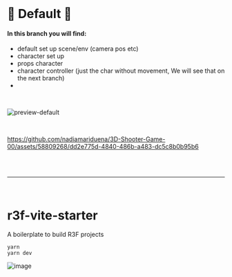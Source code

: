 
<br>


# 🦄 Default 🌻

#### In this branch you will find:


- default set up scene/env (camera pos etc)
- character set up
- props character
- character controller (just the char without movement, We will see that on the next branch)
- 
<br>

![preview-default](https://github.com/nadiamariduena/3D-Shooter-Game-00/assets/58809268/0acd0c37-cc51-4794-9145-65feafad9802)


<br>

https://github.com/nadiamariduena/3D-Shooter-Game-00/assets/58809268/dd2e775d-4840-486b-a483-dc5c8b0b95b6


<br>
<br>

---


<br>

# r3f-vite-starter
A boilerplate to build R3F projects

```
yarn
yarn dev
```


![image](https://user-images.githubusercontent.com/6551176/221732091-23ee52cb-4150-42fa-b998-43628d7a6b0d.png)
